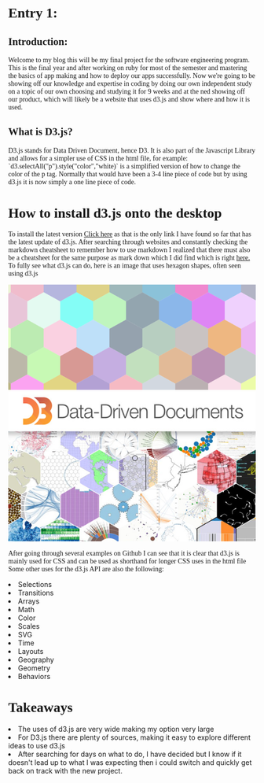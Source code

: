 <html>
  <head>
    <meta charset="UTF-8">
    <title>D3 blog</title>
    <link rel="stylesheet" href="https://maxcdn.bootstrapcdn.com/bootstrap/3.3.7/css/bootstrap.min.css">
    <script src="https://maxcdn.bootstrapcdn.com/bootstrap/3.3.7/js/bootstrap.min.js"></script>
    <script src="https://ajax.googleapis.com/ajax/libs/jquery/3.1.1/jquery.min.js"></script>
    <link rel="stylesheet" href="https://maxcdn.bootstrapcdn.com/bootstrap/3.3.6/css/bootstrap.min.css">
<style>
p, h1, h2 {
  font-family: "Times New Roman", sans, serif;
  
}
</style>
  </head>
  <body>
      <h1>Entry 1:</h1>
      <h2>Introduction:</h2>
      <p>Welcome to my blog this will be my final project for the software engineering program.
      This is the final year and after working on ruby for most of the semester and mastering 
      the basics of app making and how to deploy our apps successfully. Now we're going to be showing off
      our knowledge and expertise in coding by doing our own independent study on a topic
      of our own choosing and studying it for 9 weeks and at the ned showing off our product, 
      which will likely be a website that uses d3.js and show where and how it is used.</p>
      <h2>What is D3.js? </h2>
      <p>D3.js stands for Data Driven Document, hence D3. It is also part of the Javascript Library 
      and allows for a simpler use of CSS in the html file, for example: `d3.selectAll("p").style("color","white)`
   is a simplified version of how to change the color of the p tag. Normally that would have been a 3-4 line piece
   of code but by using d3.js it is now simply a one line piece of code.</p>
   <h1> How to install d3.js onto the desktop</h1>
   <p>To install the latest version <a href="https://d3js.org/">Click here</a> 
   as that is the only link I have found so far that has the latest update of
   d3.js. After searching through websites and constantly checking the markdown cheatsheet to remember how to use markdown
   I realized that there must also be a cheatsheet for the same purpose as mark down which I did find which is right  
   <a href="https://github.com/adam-p/markdown-here/wiki/Markdown-Cheatsheet#images">here.</a> To fully see what d3.js can do,
   here is an image that uses hexagon shapes, often seen using d3.js</p>
   <div class="col-md-6">
   <img src="hex.png"></img>
   <img src="21datadriven590.jpg"></img>
   <p>After going through several examples on Github I can see that it is clear that d3.js 
   is mainly used for CSS and can be used as shorthand for longer CSS uses in the html file
   Some other uses for the d3.js API are also the following:
   </p>
   <li>Selections</li>
<li>Transitions</li>
 <li>Arrays</li>
<li>Math</li>
 <li>Color</li>
 <li>Scales</li>
 <li>SVG</li>
 <li>Time</li>
<li> Layouts</li>
<li> Geography</li>
 <li>Geometry</li>
<li> Behaviors</li>
<h1>Takeaways</h1>
<li>The uses of d3.js are very wide making my option very large</li>
<li>For D3.js there are plenty of sources, making it easy to explore different ideas to use d3.js</li>
<li>After searching for days on what to do, I have decided but I know if it doesn't lead up to what I was
expecting then i could switch and quickly get back on track with the new project.</li>
   </div>
 </body>        
</html>